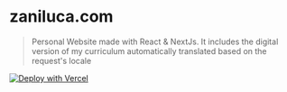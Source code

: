 # zaniluca.com

> Personal Website made with React &amp; NextJs. It includes the digital version of my curriculum automatically translated based on the request's locale

[![Deploy with Vercel](https://vercel.com/button)](https://vercel.com/new/clone?repository-url=https%3A%2F%2Fgithub.com%2Fzaniluca%2Fzaniluca.com&project-name=zani-luca-personal-website)
